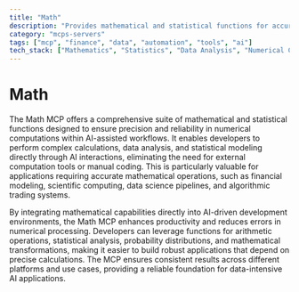 ```yaml
---
title: "Math"
description: "Provides mathematical and statistical functions for accurate numerical computations in AI applications."
category: "mcps-servers"
tags: ["mcp", "finance", "data", "automation", "tools", "ai"]
tech_stack: ["Mathematics", "Statistics", "Data Analysis", "Numerical Computing"]
---
```


# Math

The Math MCP offers a comprehensive suite of mathematical and statistical functions designed to ensure precision and reliability in numerical computations within AI-assisted workflows. It enables developers to perform complex calculations, data analysis, and statistical modeling directly through AI interactions, eliminating the need for external computation tools or manual coding. This is particularly valuable for applications requiring accurate mathematical operations, such as financial modeling, scientific computing, data science pipelines, and algorithmic trading systems.

By integrating mathematical capabilities directly into AI-driven development environments, the Math MCP enhances productivity and reduces errors in numerical processing. Developers can leverage functions for arithmetic operations, statistical analysis, probability distributions, and mathematical transformations, making it easier to build robust applications that depend on precise calculations. The MCP ensures consistent results across different platforms and use cases, providing a reliable foundation for data-intensive AI applications.
